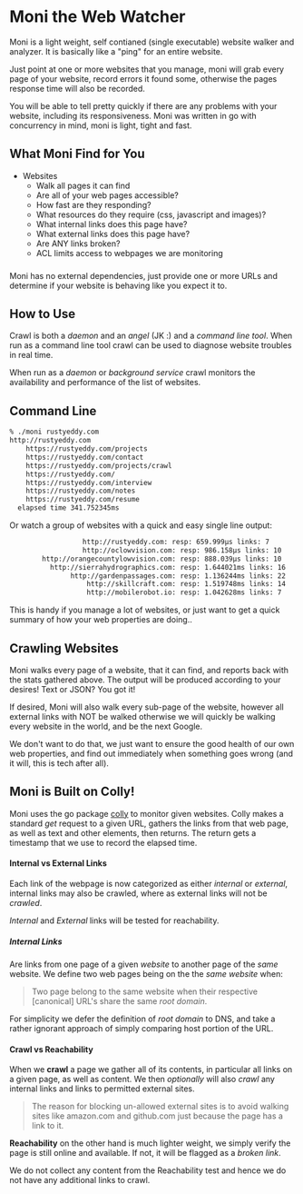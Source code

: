 # Moni the Web Watcher

Moni is a light weight, self contianed (single executable) website
walker and analyzer. It is basically like a "ping" for an entire
website. 

Just point at one or more websites that you manage, moni will grab
every page of your website, record errors it found some, otherwise the
pages response time will also be recorded.

You will be able to tell pretty quickly if there are any problems with
your website, including its responsiveness. Moni was written in go
with concurrency in mind, moni is light, tight and fast.

## What Moni Find for You

- Websites
  - Walk all pages it can find
  - Are all of your web pages accessible?
  - How fast are they responding?
  - What resources do they require (css, javascript and images)?
  - What internal links does this page have?
  - What external links does this page have?
  - Are ANY links broken? 
  - ACL limits access to webpages we are monitoring

### 

Moni has no external dependencies, just provide one or more URLs and
determine if your website is behaving like you expect it to.
 
## How to Use

Crawl is both a _daemon_ and an _angel_ (JK :) and a _command line
tool_.  When run as a command line tool crawl can be used to diagnose
website troubles in real time.

When run as a _daemon_ or _background service_ crawl monitors the
availability and performance of the list of websites.

## Command Line

```bash
% ./moni rustyeddy.com
http://rustyeddy.com
	https://rustyeddy.com/projects
	https://rustyeddy.com/contact
	https://rustyeddy.com/projects/crawl
	https://rustyeddy.com/
	https://rustyeddy.com/interview
	https://rustyeddy.com/notes
	https://rustyeddy.com/resume
  elapsed time 341.752345ms
```

Or watch a group of websites with a quick and easy single line output:

```bash
                  http://rustyeddy.com: resp: 659.999µs links: 7
                  http://oclowvision.com: resp: 986.158µs links: 10
        http://orangecountylowvision.com: resp: 888.039µs links: 10
          http://sierrahydrographics.com: resp: 1.644021ms links: 16
               http://gardenpassages.com: resp: 1.136244ms links: 22
                   http://skillcraft.com: resp: 1.519748ms links: 14
                   http://mobilerobot.io: resp: 1.042628ms links: 7
```

This is handy if you manage a lot of websites, or just want to get a
quick summary of how your web properties are doing..

## Crawling Websites

Moni walks every page of a website, that it can find, and reports back
with the stats gathered above. The output will be produced according
to your desires!  Text or JSON? You got it!

If desired, Moni will also walk every sub-page of the website, however
all external links with NOT be walked otherwise we will quickly be
walking every website in the world, and be the next Google.

We don't want to do that, we just want to ensure the good health of
our own web properties, and find out immediately when something goes
wrong (and it will, this is tech after all).

## Moni is Built on Colly!

Moni uses the go package [colly](http://getcolly.io) to monitor given
websites. Colly makes a standard _get_ request to a given URL, gathers
the links from that web page, as well as text and other elements, then
returns. The return gets a timestamp that we use to record the elapsed
time.

#### Internal vs External Links

Each link of the webpage is now categorized as either _internal_ or
_external_, internal links may also be crawled, where as external links
will not be _crawled_.

_Internal_ and _External_ links will be tested for reachability.

##### Internal Links

Are links from one page of a given _website_ to another page of the
_same_ website.  We define two web pages being on the the _same
website_ when:

> Two page belong to the same website when their respective
> [canonical] URL's share the same _root domain_.

For simplicity we defer the definition of _root domain_ to DNS, and
take a rather ignorant approach of simply comparing host portion of
the URL.

#### Crawl vs Reachability

When we **crawl** a page we gather all of its contents, in particular
all links on a given page, as well as content.  We then _optionally_
will also _crawl_ any internal links and links to permitted external
sites. 

> The reason for blocking un-allowed external sites is to avoid
> walking sites like amazon.com and github.com just because the page
> has a link to it.

**Reachability** on the other hand is much lighter weight, we simply
verify the page is still online and available. If not, it will be
flagged as a _broken link_.

We do not collect any content from the Reachability test and hence we
do not have any additional links to crawl.

